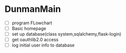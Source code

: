 # DunmanMain

- [ ] program FLowchart 
- [ ] Basic homepage
- [ ] set up database(class system,sqlalchemy,flask-login)
- [ ] get oauthlib2.0 access
- [ ] log initial user info to database
